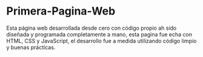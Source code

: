 # Primera-Pagina-Web
Esta página web desarrollada desde cero con código propio ah sido diseñada y programada completamente a mano, esta pagina fue echa con HTML, CSS y JavaScript, el desarrollo fue a medida utilizando código limpio y buenas prácticas.
